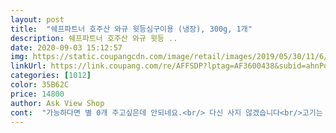 ```yaml
---
layout: post 
title:  "쉐프파트너 호주산 와규 윗등심구이용 (냉장), 300g, 1개" 
description: 쉐프파트너 호주산 와규 윗등 ..
date: 2020-09-03 15:12:57 
img: https://static.coupangcdn.com/image/retail/images/2019/05/30/11/6/5736c8fb-424b-4d60-9b72-18d8ab444510.jpg 
linkUrl: https://link.coupang.com/re/AFFSDP?lptag=AF3600438&subid=ahnPublicAsk&pageKey=230919341&itemId=732302651&vendorItemId=4851275305&traceid=V0-113-825b328180e813f4 
categories: [1012] 
color: 35B62C 
price: 14800 
author: Ask View Shop 
cont:  "가능하다면 별 0개 주고싶은데 안되네요.<br/> 다신 사지 않겠습니다<br/>고기는 300g에 맞추다보니 그런가?<br/>고기는 매일 종류는 다르게 먹다보니 새벽배송으로 주문뒤 다음날 바로 먹을수있어 참 좋아요.<br/><br/>고소하니 부드럽고 맛있어 금새 한팩 300g 싹 비웠어요.<br/><br/>구운뒤 식감도 부드럽고 고소하니 맛은 좋았답니다.<br/><br/>그보다 실망한 부분은 양지? 같이 엄청 질긴 부위가 아래에 숨겨져 있더군요.<br/> 조그만 기름도 함께요.<br/> 아래에 들어가 있지 않았으면 그냥 등심 질긴 부분이 같이 들어갔나보다 할텐데 딱 양지같이 생긴 (마블링이 없고 한쪽으로 주름이 일정하게 있는 길쭉한 한줄) 후라이팬 사진의 제일 아랫부분의 한부위가 혼자만 다르게 생겨서 다른부분 아래에 들어가 있었어요.<br/> 어이가... <br/>ㅋㅋㅋㅋ 이거 사기 아닌가요? 처음엔 기름없는 부위여서 신나서 구워먹었는데 한조각 두조각 먹을땐 그냥 좀 질긴가 했는데 30번을 씹어도 씹히질 않아서 뱉고 두번 뱉고 딱 저부위만 다 안씹히니까 정말 사기당한 기분이었어요.<br/> 마지막 사진은 기름 잘라낸거랑( 얇게 붙은건 고기랑 그냥 같이 먹고 너무 두꺼운 기름만 잘라낸거에요) 씹다 뱉은 질긴 부위 합치니까  백그램은 되게 생겼어요 이게 무슨... <br/>.<br/> 진짜 이래도 되나요?? 무게 맞추느라 질긴 부위 넣은걸로밖에 안보여요.<br/><br/>김치냉장고에 넣어뒀더니 살짝 얼어있었는데 구이판에서 열기에 세쪽으로 떨어지면서 지방이 많아 지글지글 잘 구워져 참기름장에 한점씩 찍어 먹어보니 호생각외로 너무 부드럽더라구요.<br/><br/>새벽배송으로 토시살과 호주산 와규 윗등심 구이용으로 한팩씩 구매후 오늘 와규를 구워서 먹었어요.<br/><br/>와규 윗등심은 반대로 너무 기대를 안 했거든요 가격도 저렴하고 얼마나 맛있겠어 했는데 이게 웬걸 오늘 이 녀석이 제일 맛있었어요 두께도 얇은 편이라서 굽기도 편하고 마블링도 적당히 있어서 부드럽고 얘는 또 주문해먹고 싶었거든요 (10000원 할인 쿠폰 생겼는데 혹시 몰라요 또 시켜 먹을지)<br/>첫번째가 좋아서 두번째 구매하면 뭔가 질이 떨어지는 법칙같은 거라도 있을까요? 저번에 맛있게 먹고 이번엔 세일까지 들어갔기에 기쁘게 또 주문했는데 기름도 전보다 많고(확실히 해두자면 저는 심부분 좋아하고 기름 아닌 투명한 부분도 엄청 좋아하는데 그거 아니고 걍 기름이었어요)<br/>한덩이는 도톰하고 두쪽은 얇고 작은편이였지만 괜찮았어요.<br/><br/>﻿<br/>﻿구매할때 토마호크 스테이크 고기를 같이사서 엄청나게 기대를했고<br/>" 
---
```

